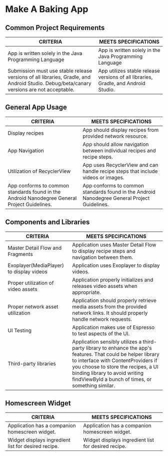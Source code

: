 # Make A Baking App

## Common Project Requirements

|CRITERIA|MEETS SPECIFICATIONS|
|--------|--------------------|
| App is written solely in the Java Programming Language | App is written solely in the Java Programming Language
| Submission must use stable release versions of all libraries, Gradle, and Android Studio. Debug/beta/canary versions are not acceptable. | App utilizes stable release versions of all libraries, Gradle, and Android Studio.

## General App Usage

|CRITERIA|MEETS SPECIFICATIONS|
|--------|--------------------|
| Display recipes | App should display recipes from provided network resource.
| App Navigation | App should allow navigation between individual recipes and recipe steps.
| Utilization of RecyclerView | App uses RecyclerView and can handle recipe steps that include videos or images.
| App conforms to common standards found in the Android Nanodegree General Project Guidelines. | App conforms to common standards found in the Android Nanodegree General Project Guidelines.

## Components and Libraries

|CRITERIA|MEETS SPECIFICATIONS|
|--------|--------------------|
| Master Detail Flow and Fragments | Application uses Master Detail Flow to display recipe steps and navigation between them.
| Exoplayer(MediaPlayer) to display videos | Application uses Exoplayer to display videos.
| Proper utilization of video assets | Application properly initializes and releases video assets when appropriate.
| Proper network asset utilization | Application should properly retrieve media assets from the provided network links. It should properly handle network requests.
| UI Testing | Application makes use of Espresso to test aspects of the UI.
| Third-party libraries | Application sensibly utilizes a third-party library to enhance the app's features. That could be helper library to interface with ContentProviders if you choose to store the recipes, a UI binding library to avoid writing findViewById a bunch of times, or something similar.

## Homescreen Widget

|CRITERIA|MEETS SPECIFICATIONS|
|--------|--------------------|
| Application has a companion homescreen widget. | Application has a companion homescreen widget.
| Widget displays ingredient list for desired recipe. | Widget displays ingredient list for desired recipe.